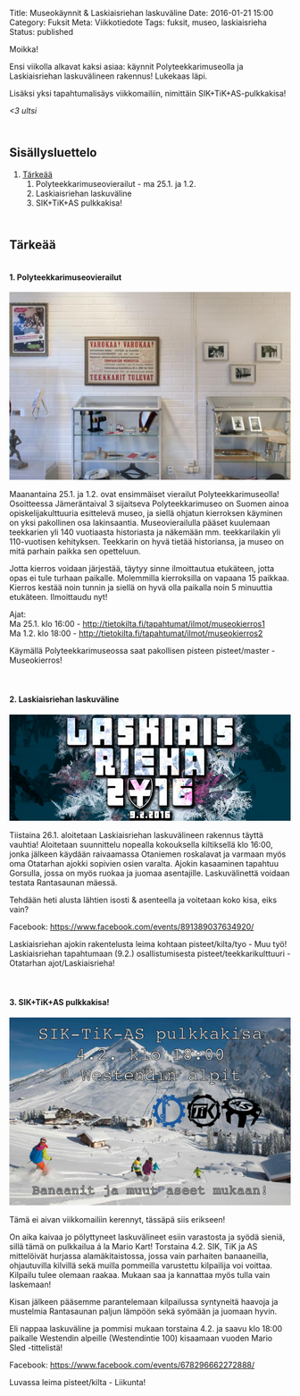 Title: Museokäynnit & Laskiaisriehan laskuväline
Date: 2016-01-21 15:00
Category: Fuksit
Meta: Viikkotiedote
Tags: fuksit, museo, laskiaisrieha
Status: published

Moikka!

Ensi viikolla alkavat kaksi asiaa: käynnit Polyteekkarimuseolla ja Laskiaisriehan laskuvälineen rakennus! Lukekaas läpi.

Lisäksi yksi tapahtumalisäys viikkomailiin, nimittäin SIK+TiK+AS-pulkkakisa!

<em>&lt;3 ultsi</em>

<h2><div class="small box">&nbsp;</div>Sisällysluettelo</h2>

1. <a href="#tarkeaa">Tärkeää</a>
    1. Polyteekkarimuseovierailut - ma 25.1. ja 1.2.
    2. Laskiaisriehan laskuväline
    3. SIK+TiK+AS pulkkakisa!

<h2><div id="tarkeaa" class="small box">&nbsp;</div>Tärkeää</h2>

<h4><div class="box leima">&nbsp;</div>1. Polyteekkarimuseovierailut</h4>

<img src="img/museolr/museo.jpg" alt="none" title="Museo">

Maanantaina 25.1. ja 1.2. ovat ensimmäiset vierailut Polyteekkarimuseolla! Osoitteessa Jämeräntaival 3 sijaitseva Polyteekkarimuseo on Suomen ainoa opiskelijakulttuuria esittelevä museo, ja siellä ohjatun kierroksen käyminen on yksi pakollinen osa lakinsaantia. Museovierailulla pääset kuulemaan teekkarien yli 140 vuotiaasta historiasta ja näkemään mm. teekkarilakin yli 110-vuotisen kehityksen. Teekkarin on hyvä tietää historiansa, ja museo on mitä parhain paikka sen opetteluun.

Jotta kierros voidaan järjestää, täytyy sinne ilmoittautua etukäteen, jotta opas ei tule turhaan paikalle. Molemmilla kierroksilla on vapaana 15 paikkaa. Kierros kestää noin tunnin ja siellä on hyvä olla paikalla noin 5 minuuttia etukäteen. Ilmoittaudu nyt!

Ajat:  
Ma 25.1. klo 16:00 - <http://tietokilta.fi/tapahtumat/ilmot/museokierros1>  
Ma 1.2. klo 18:00 - <http://tietokilta.fi/tapahtumat/ilmot/museokierros2>

<div class="piste master">Käymällä Polyteekkarimuseossa saat pakollisen pisteen pisteet/master - Museokierros!</div>

<br/>

<h4><div class="box leima">&nbsp;</div>2. Laskiaisriehan laskuväline</h4>

<img src="img/museolr/laskiaisrieha.png" alt="none" title="Laskiaisrieha">

Tiistaina 26.1. aloitetaan Laskiaisriehan laskuvälineen rakennus täyttä vauhtia! Aloitetaan suunnittelu nopealla kokouksella kiltiksellä klo 16:00, jonka jälkeen käydään raivaamassa Otaniemen roskalavat ja varmaan myös oma Otatarhan ajokki sopivien osien varalta. Ajokin kasaaminen tapahtuu Gorsulla, jossa on myös ruokaa ja juomaa asentajille. Laskuvälinettä voidaan testata Rantasaunan mäessä.

Tehdään heti alusta lähtien isosti & asenteella ja voitetaan koko kisa, eiks vain?

Facebook: <https://www.facebook.com/events/891389037634920/>

<div class="piste tyo">Laskiaisriehan ajokin rakentelusta leima kohtaan pisteet/kilta/tyo - Muu työ!</div>

<div class="piste teekkarikulttuuri">Laskiaisriehan tapahtumaan (9.2.) osallistumisesta pisteet/teekkarikulttuuri - Otatarhan ajot/Laskiaisrieha!</div>

<br/>

<h4><div class="box leima">&nbsp;</div>3. SIK+TiK+AS pulkkakisa!</h4>

<img src="img/museolr/pulkkailu.jpg" alt="none" title="Pulkkailu">

Tämä ei aivan viikkomailiin kerennyt, tässäpä siis erikseen!

On aika kaivaa jo pölyttyneet laskuvälineet esiin varastosta ja syödä sieniä, sillä tämä on pulkkailua á la Mario Kart! Torstaina 4.2. SIK, TiK ja AS mittelöivät hurjassa alamäkitaistossa, jossa vain parhaiten banaaneilla, ohjautuvilla kilvillä sekä muilla pommeilla varustettu kilpailija voi voittaa. Kilpailu tulee olemaan raakaa. Mukaan saa ja kannattaa myös tulla vain laskemaan!

Kisan jälkeen pääsemme parantelemaan kilpailussa syntyneitä haavoja ja mustelmia Rantasaunan paljun lämpöön sekä syömään ja juomaan hyvin.

Eli nappaa laskuväline ja pommisi mukaan torstaina 4.2. ja saavu klo 18:00 paikalle Westendin alpeille (Westendintie 100) kisaamaan vuoden Mario Sled -tittelistä!

Facebook: <https://www.facebook.com/events/678296662272888/>

<div class="piste kilta">Luvassa leima pisteet/kilta - Liikunta!</div>

<br/>
